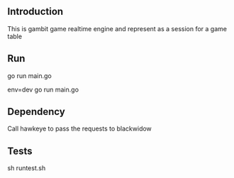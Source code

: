## Introduction

This is gambit game realtime engine and represent as a session for a game table


## Run

go run main.go

env=dev go run main.go 


## Dependency

Call hawkeye to pass the requests to blackwidow

## Tests

sh runtest.sh
